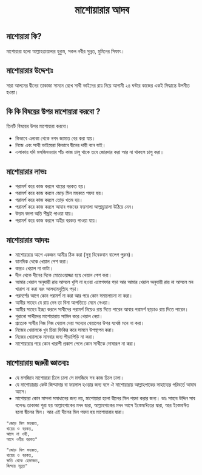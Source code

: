 <h1 align="center"> মাশোয়ারার আদব <h1/>

## **মাশোয়ারা  কি?** 
মাশোয়ারা হলো আল্লাহতায়ালার হুকুম, সকল নবীর সুন্নত, মুমিনের সিফাৎ। 

## **মাশোয়ারার  উদ্দেশ্যঃ**
সারা আলমের দ্বীনের তাকাজা সামনে রেখে সাথী ভাইদের রায় নিয়ে আগামী ২৪ ঘন্টার কাজের একই সিদ্ধান্তে উপনীত হওয়া। 

## **কি কি বিষয়ের উপর মাশোয়ারা  করবো ?** 
তিনটি বিষয়ের উপর মাশোয়ারা করবো। 
- কিভাবে এলাকা থেকে নগদ জামাত বের করা যায়। 
- নিজে এবং সাথী ভাইয়েরা কিভাবে দ্বীনের দায়ী বনে যাই। 
- এলাকায় যদি মসজিদওয়ার পাঁচ কাজ চালু থাকে তবে জোরদার করা আর না থাকলে চালু করা। 

## **মাশোয়ারার  লাভঃ**
- পরামর্শ করে কাজ করলে খায়ের বরকত হয়। 
- পরামর্শ করে কাজ করলে জোড় মিল মহব্বত পয়দা হয়। 
- পরামর্শ করে কাজ করলে তোড় খতম হয়। 
- পরামর্শ করে কাজ করলে আযাব গজবের ফয়সালা আল্লাহ্তায়ালা উঠিয়ে নেন। 
- উত্তম বদলা অতি শীঘ্রই পাওয়া যায়। 
- পরামর্শ করে কাজ করলে অহীর বরকত পাওয়া যায়। 

## **মাশোয়ারার  আদবঃ** 
- মাশোয়ারার আগে একজন আমীর ঠিক করা (সুস্থ বিবেকবান বালেগ পুরুষ)। 
- ডানদিক থেকে খেয়াল পেশ করা। 
- কারও খেয়াল না কাটা। 
- দীল থেকে দীনের দিকে মোতাওয়াজ্জা হয়ে খেয়াল পেশ করা। 
- আমার খেয়াল অনুযায়ী রায় আসলে খুশি না হওয়া এস্তেগফার পড়া আর আমার খেয়াল অনুযায়ী রায় না আসলে মন খারাপ না করা বরং আলহামদুল্লিাহ পড়া। 
- পরমর্শের আগে কোন পরামর্শ না করা আর পরে কোন সমালোচনা না করা। 
- আমীর সাহেব যে রায় দেন তা বিনা আপত্তিতে মেনে নেওয়া। 
- আমীর সাহেব ইচ্ছা করলে সাথীদের পরামর্শ নিয়েও রায় দিতে পারেন আবার পরামর্শ ছাড়াও রায় দিতে পারেন। 
- পুরানো সাথীদের মাশোয়ারায় সামিল করে খেয়াল নেয়া। 
- প্রত্যেক সাথীর নিজ নিজ খেয়াল দেয়া অন্যের খেয়ালের উপর যথেষ্ঠ মনে না করা। 
- নিজের খেয়ালকে খুব চিন্তা ফিকির করে সামনে উপস্থাপন করা। 
- নিজের খেয়ালকে মানবার জন্য পীড়াপিড়ি না করা। 
- মাশোয়ারার পরে কোন খারাপী প্রকাশ পেলে কোন সাথীকে দোষারূপ না করা। 

## **মাশোয়ারায়  জরুরী জ্ঞাতব্যঃ**
- যে মসজিদে মাশোয়ারা ঢিলে ঢালা সে মসজিদে সব কাজ ঢিলে ঢালা। 
- যে মাশোয়ারায় কেউ জিম্মাদার বা ফয়সাল হওয়ার জন্য বসে ঐ মাশোয়ারায় আল্লাহপাকের সাহায্যের পরিবর্তে আযাব আসে। 
- মাশোয়ারা কোন মাসলা সমাধানের জন্য নয়, মাশোয়ারা হলো দ্বীলের মিল পয়দা করার জন্য। ডাঃ সাহাব উদ্দিন সাব বলেনঃ তাকাজা পুরা হয় আল্লাহপাকের মদদ দ্বারা, আল্লাহপাকের মদদ আসে ইস্তেমাঈতের দ্বারা, আর ইস্তেমাঈত হলো দ্বীলের মিল। আর এই দীলের মিল পয়দা হয় মাশোয়ারার দ্বারা। 

```
"জোড় মিল মহব্বত, 
খায়ের ও বরকত, 
আসে না ওহী, 
আসে ওহীর বরকত"
```

```
"জোড় মিল মহব্বত,
খায়ের ও বরকত, 
ক্ষতি থেকে হেফাজত, 
জিন্দায় সুন্নত" 
```
